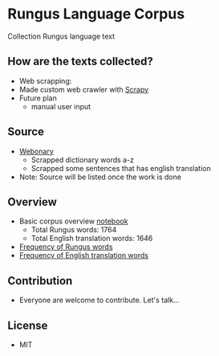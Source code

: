 # Rungus Language Corpus

Collection Rungus language text

## How are the texts collected?
-  Web scrapping:
  - Made custom web crawler with [Scrapy](https://scrapy.org/)
- Future plan
  - manual user input

 ## Source
- [Webonary](https://rungus.webonary.org/browse/browse-english-vernacular/?lang=MS)
  - Scrapped dictionary words a-z
  - Scrapped some sentences that has english translation
- Note: Source will be listed once the work is done

## Overview
- Basic corpus overview [notebook](https://github.com/devennn/rungus-language-corpus/blob/master/Overview.ipynb)
  - Total Rungus words: 1764
  - Total English translation words: 1646
- [Frequency of Rungus words](https://github.com/devennn/rungus-language-corpus/blob/master/rgs_overview.csv)
- [Frequency of English translation words](https://github.com/devennn/rungus-language-corpus/blob/master/rgs_eng_translated_overview.csv)

 ## Contribution
 - Everyone are welcome to contribute. Let's talk...

## License
- MIT
